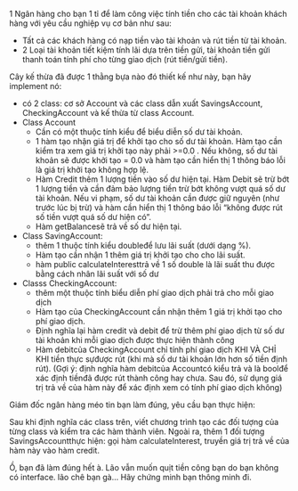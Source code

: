 1 Ngân hàng cho bạn 1 tỉ để làm công việc tính tiền cho các tài khoản khách hàng với yêu cầu nghiệp vụ cơ bản như sau:
* Tất cả các khách hàng có nạp tiền vào tài khoản và rút tiền từ tài khoản.
* 2 Loại tài khoản tiết kiệm tính lãi dựa trên tiền gửi,  tài khoản tiền gửi thanh toán tính phí cho từng giao dịch (rút tiền/gửi tiền). 

Cây kế thừa đã được 1 thằng bựa nào đó thiết kế như này, bạn hãy implement nó:
* có 2 class:  cơ sở Account và  các class dẫn xuất SavingsAccount, CheckingAccount và kế thừa từ class Account.
* Class Account 
  * Cần có một thuộc tính kiểu  để biểu diễn số dư tài khoản. 
  * 1 hàm tạo nhận  giá trị để khởi tạo cho số dư tài khoản. Hàm tạo cần kiểm tra xem giá trị khởi tạo này phải >=0.0 . Nếu  không,  số  dư  tài  khoản  sẽ được  khởi  tạo  =  0.0  và  hàm  tạo  cần  hiển  thị  1  thông báo lỗi là giá trị khởi tạo không hợp lệ.
  * Hàm Credit thêm 1  lượng  tiền  vào  số  dư  hiện  tại.  Hàm Debit sẽ  trừ  bớt  1  lượng  tiền  và  cần  đảm  bảo lượng tiền trừ bớt không vượt quá số dư tài khoản. Nếu vi phạm, số dư tài khoản cần được  giữ  nguyên  (như  trước  lúc  bị  trừ)  và  hàm  cần  hiển  thị  1  thông  báo  lỗi  “không được rút số tiền vượt quá số dư hiện có”.
  * Hàm getBalancesẽ trả về số dư hiện tại.
* Class SavingAccount:
  * thêm 1 thuộc tính kiểu doubleđể lưu lãi suất (dưới dạng %).
  * Hàm tạo cần nhận 1 thêm giá  trị  khởi  tạo  cho  cho  lãi  suất.
  * hàm  public calculateInteresttrả  về  1  số  double  là  lãi  suất thu được bằng cách nhân lãi suất với số dư
* Classs CheckingAccount:
  * thêm  một  thuộc  tính biểu  diễn  phí  giao  dịch  phải  trả  cho  mỗi  giao  dịch
  * Hàm  tạo  của CheckingAccount cần nhận thêm 1 giá trị khởi tạo cho  phí  giao  dịch.
  * Định  nghĩa  lại  hàm credit và debit để trừ thêm phí giao dịch từ số dư tài khoản khi mỗi giao dịch được thực hiện thành công
  * Hàm debitcủa CheckingAccount chỉ tính phí giao dịch KHI VÀ CHỈ KHI tiền thực sựđược rút (khi mà  số  dư  tài  khoản  lớn  hơn  số  tiền  định  rút).  (Gợi  ý:  định  nghĩa  hàm debitcủa Accountcó kiểu trả và là boolđể xác định tiềnđã được rút thành công hay chưa. Sau đó, sử dụng giá trị trả về của hàm này để xác định xem có tính phí giao dịch không)

Giám đốc ngân hàng méo tin bạn làm đúng, yêu cầu bạn thực hiện:

Sau khi định nghĩa các class trên, viết chương trình tạo các đối tượng của từng class và  kiểm  tra  các  hàm  thành  viên.  Ngoài  ra,  thêm  1  đối  tượng SavingsAccountthực hiện: gọi hàm calculateInterest, truyền giá trị trả về của hàm này vào hàm credit.

Ồ, bạn đã làm đúng hết à. Lão vẫn muốn quịt tiền công bạn do bạn không có interface. lão chê bạn gà... Hãy chứng minh bạn thông minh đi.
